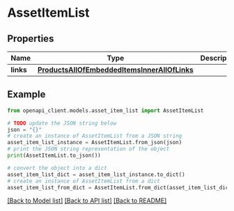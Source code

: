# AssetItemList


## Properties

Name | Type | Description | Notes
------------ | ------------- | ------------- | -------------
**links** | [**ProductsAllOfEmbeddedItemsInnerAllOfLinks**](ProductsAllOfEmbeddedItemsInnerAllOfLinks.md) |  | [optional] 

## Example

```python
from openapi_client.models.asset_item_list import AssetItemList

# TODO update the JSON string below
json = "{}"
# create an instance of AssetItemList from a JSON string
asset_item_list_instance = AssetItemList.from_json(json)
# print the JSON string representation of the object
print(AssetItemList.to_json())

# convert the object into a dict
asset_item_list_dict = asset_item_list_instance.to_dict()
# create an instance of AssetItemList from a dict
asset_item_list_from_dict = AssetItemList.from_dict(asset_item_list_dict)
```
[[Back to Model list]](../README.md#documentation-for-models) [[Back to API list]](../README.md#documentation-for-api-endpoints) [[Back to README]](../README.md)


